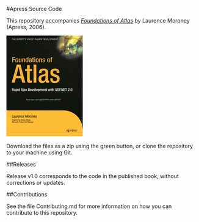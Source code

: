 #Apress Source Code

This repository accompanies [*Foundations of Atlas*](http://www.apress.com/9781590596470) by Laurence Moroney (Apress, 2006).

[comment]: #cover
![Cover image](9781590596470.jpg)

Download the files as a zip using the green button, or clone the repository to your machine using Git.

##Releases

Release v1.0 corresponds to the code in the published book, without corrections or updates.

##Contributions

See the file Contributing.md for more information on how you can contribute to this repository.
